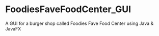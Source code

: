 # FoodiesFaveFoodCenter_GUI
A GUI for a burger shop called Foodies Fave Food Center using Java &amp; JavaFX

